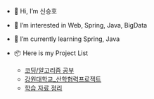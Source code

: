 - 👋 Hi, I’m 신승호
- 👀 I’m interested in Web, Spring, Java, BigData
- 🌱 I’m currently learning Spring, Java

- 📦 Here is my Project List
  * [코딩/알고리즘 공부]( https://github.com/seuhong98/Coding_Study )
  * [강원대학교_산학협력프로젝트]( https://github.com/seuhong98/industry-university_project )
  * [학습 자료 정리]( https://github.com/seuhong98/Study )

  

